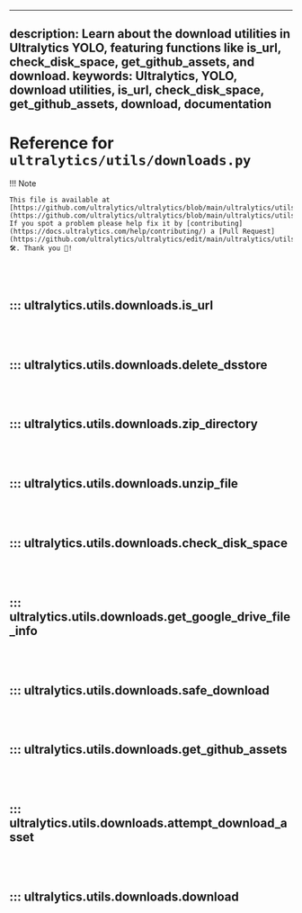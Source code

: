 ______________________________________________________________________

## description: Learn about the download utilities in Ultralytics YOLO, featuring functions like is_url, check_disk_space, get_github_assets, and download. keywords: Ultralytics, YOLO, download utilities, is_url, check_disk_space, get_github_assets, download, documentation

# Reference for `ultralytics/utils/downloads.py`

!!! Note

```
This file is available at [https://github.com/ultralytics/ultralytics/blob/main/ultralytics/utils/downloads.py](https://github.com/ultralytics/ultralytics/blob/main/ultralytics/utils/downloads.py). If you spot a problem please help fix it by [contributing](https://docs.ultralytics.com/help/contributing/) a [Pull Request](https://github.com/ultralytics/ultralytics/edit/main/ultralytics/utils/downloads.py) 🛠️. Thank you 🙏!
```

<br><br>

## ::: ultralytics.utils.downloads.is_url

<br><br>

## ::: ultralytics.utils.downloads.delete_dsstore

<br><br>

## ::: ultralytics.utils.downloads.zip_directory

<br><br>

## ::: ultralytics.utils.downloads.unzip_file

<br><br>

## ::: ultralytics.utils.downloads.check_disk_space

<br><br>

## ::: ultralytics.utils.downloads.get_google_drive_file_info

<br><br>

## ::: ultralytics.utils.downloads.safe_download

<br><br>

## ::: ultralytics.utils.downloads.get_github_assets

<br><br>

## ::: ultralytics.utils.downloads.attempt_download_asset

<br><br>

## ::: ultralytics.utils.downloads.download

<br><br>
